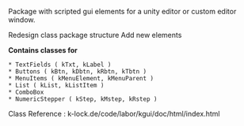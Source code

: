 Package with scripted gui elements for a unity editor or custom editor window.

Redesign class package structure
Add new elements

**Contains classes for** 

	* TextFields ( kTxt, kLabel )
	* Buttons ( kBtn, kDbtn, kRbtn, kTbtn )
	* MenuItems ( kMenuElement, kMenuParent )
	* List ( kList, kListItem )
	* ComboBox
	* NumericStepper ( kStep, kMstep, kRstep )

Class Reference : k-lock.de/code/labor/kgui/doc/html/index.html